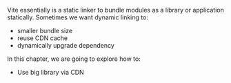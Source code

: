 Vite essentially is a static linker to bundle modules as a library or application statically. Sometimes we want dynamic linking to:

* smaller bundle size
* reuse CDN cache
* dynamically upgrade dependency

In this chapter, we are going to explore how to:

* Use big library via CDN